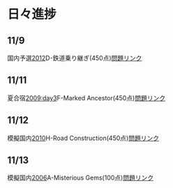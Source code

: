 # 日々進捗
## 11/9
国内予選[2012](https://github.com/horiso0921/CompetitivePrograming/tree/master/ICPC/Past-JP/2012)D-鉄道乗り継ぎ(450点)[問題リンク](http://judge.u-aizu.ac.jp/onlinejudge/description.jsp?id=1182&lang=jp)
## 11/11
夏合宿[2009:day3](https://github.com/horiso0921/CompetitivePrograming/tree/master/ICPC/Summer/2009/day3)F-Marked Ancestor(450点)[問題リンク](http://judge.u-aizu.ac.jp/onlinejudge/description.jsp?id=2170)
## 11/12
模擬国内[2010](https://github.com/horiso0921/CompetitivePrograming/tree/master/ICPC/Trial-JP/2010)H-Road Construction(450点)[問題リンク](http://judge.u-aizu.ac.jp/onlinejudge/description.jsp?id=2249)
## 11/13
模擬国内[2006](https://github.com/horiso0921/CompetitivePrograming/tree/master/ICPC/Trial-JP/2006)A-Misterious Gems(100点)[問題リンク](http://judge.u-aizu.ac.jp/onlinejudge/description.jsp?id=2000&lang=jp)